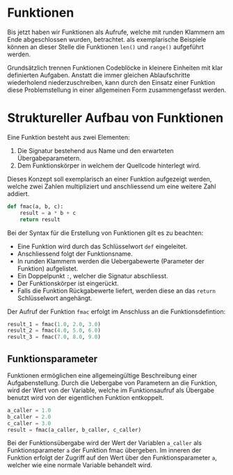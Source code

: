 # Funktionen

Bis jetzt haben wir Funktionen als Aufrufe, welche mit runden Klammern am Ende abgeschlossen wurden, betrachtet. 
als exemplarische Beispiele können an dieser Stelle die Funktionen `len()` und `range()` aufgeführt werden.

Grundsätzlich trennen Funktionen Codeblöcke in kleinere Einheiten mit klar definierten Aufgaben. Anstatt die immer gleichen Ablaufschritte wiederholend niederzuschreiben, kann durch den Einsatz einer Funktion
diese Problemstellung in einer allgemeinen Form zusammengefasst werden.

# Struktureller Aufbau von Funktionen
Eine Funktion besteht aus zwei Elementen:

1. Die Signatur bestehend aus Name und den erwarteten Übergabeparametern.
2. Dem Funktionskörper in welchem der Quellcode hinterlegt wird.

Dieses Konzept soll exemplarisch an einer Funktion aufgezeigt werden, welche zwei Zahlen multipliziert und anschliessend
um eine weitere Zahl addiert.
```python
def fmac(a, b, c):
    result = a * b + c
    return result
```

Bei der Syntax für die Erstellung von Funktionen gilt es zu beachten:

- Eine Funktion wird durch das Schlüsselwort `def` eingeleitet.
- Anschliessend folgt der Funktionsname.
- In runden Klammern werden die Uebergabewerte (Parameter der Funktion) aufgelistet.
- Ein Doppelpunkt `:`, welcher die Signatur abschliesst. 
- Der Funktionskörper ist eingerückt.
- Falls die Funktion Rückgabewerte liefert, werden diese an das `return` Schlüsselwort angehängt.

Der Aufruf der Funktion `fmac` erfolgt im Anschluss an die Funktionsdefintion:
```python
result_1 = fmac(1.0, 2.0, 3.0)
result_2 = fmac(4.0, 5.0, 6.0)
result_3 = fmac(7.0, 8.0, 9.0)
```

## Funktionsparameter
Funktionen ermöglichen eine allgemeingültige Beschreibung einer Aufgabenstellung. Durch die Uebergabe
von Parametern an die Funktion, wird der Wert von der Variable, welche im Funktionsaufruf als Übergabe
benutzt wird von der eigentlichen Funktion entkoppelt. 

```python
a_caller = 1.0
b_caller = 2.0
c_caller = 3.0
result = fmac(a_caller, b_caller, c_caller)
```

Bei der Funktionsübergabe wird der Wert der Variablen `a_caller` als Funktionsparameter
`a` der Funktion fmac übergeben. Im inneren der Funktion erfolgt der Zugriff auf den Wert über den
Funktionsparameter `a`, welcher wie eine normale Variable behandelt wird.